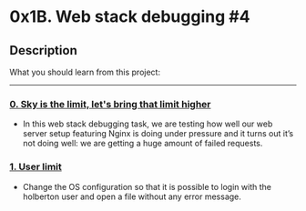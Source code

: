 # 0x1B. Web stack debugging #4

## Description
What you should learn from this project:

---

### [0. Sky is the limit, let's bring that limit higher](./0-the_sky_is_the_limit_not.pp)
* In this web stack debugging task, we are testing how well our web server setup featuring Nginx is doing under pressure and it turns out it’s not doing well: we are getting a huge amount of failed requests. 


### [1. User limit](./1-user_limit.pp)
* Change the OS configuration so that it is possible to login with the holberton user and open a file without any error message.